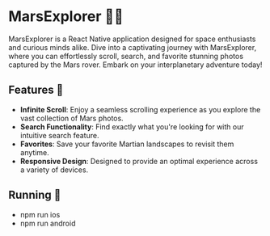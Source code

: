 # MarsExplorer 🚀🌌

MarsExplorer is a React Native application designed for space enthusiasts and curious minds alike. Dive into a captivating journey with MarsExplorer, where you can effortlessly scroll, search, and favorite stunning photos captured by the Mars rover. Embark on your interplanetary adventure today!

## Features 🌟

- **Infinite Scroll**: Enjoy a seamless scrolling experience as you explore the vast collection of Mars photos.
- **Search Functionality**: Find exactly what you're looking for with our intuitive search feature.
- **Favorites**: Save your favorite Martian landscapes to revisit them anytime.
- **Responsive Design**: Designed to provide an optimal experience across a variety of devices.

## Running 🚀
 - npm run ios
 - npm run android
